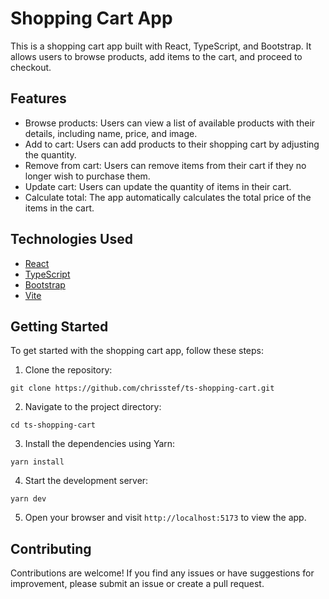 # Shopping Cart App

This is a shopping cart app built with React, TypeScript, and Bootstrap. It allows users to browse products, add items to the cart, and proceed to checkout.


## Features

- Browse products: Users can view a list of available products with their details, including name, price, and image.
- Add to cart: Users can add products to their shopping cart by adjusting the quantity.
- Remove from cart: Users can remove items from their cart if they no longer wish to purchase them.
- Update cart: Users can update the quantity of items in their cart.
- Calculate total: The app automatically calculates the total price of the items in the cart.


## Technologies Used

- [React](https://react.dev/)
- [TypeScript](https://www.typescriptlang.org/)
- [Bootstrap](https://getbootstrap.com/)
- [Vite](https://vitejs.dev/)


## Getting Started

To get started with the shopping cart app, follow these steps:

1. Clone the repository: 

```shell
git clone https://github.com/chrisstef/ts-shopping-cart.git
```

2. Navigate to the project directory: 

```shell
cd ts-shopping-cart
```

3. Install the dependencies using Yarn: 

```shell
yarn install
```

4. Start the development server: 

```shell
yarn dev
```

5. Open your browser and visit `http://localhost:5173` to view the app.


## Contributing

Contributions are welcome! If you find any issues or have suggestions for improvement, please submit an issue or create a pull request.
